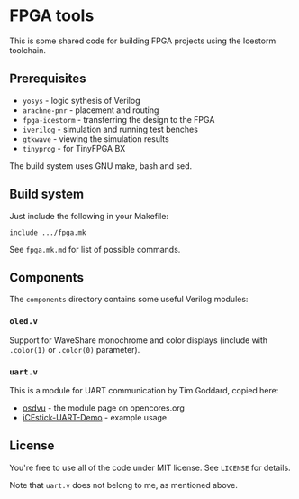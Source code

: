 # FPGA tools

This is some shared code for building FPGA projects using the Icestorm
toolchain.

## Prerequisites

- `yosys` - logic sythesis of Verilog
- `arachne-pnr` - placement and routing
- `fpga-icestorm` - transferring the design to the FPGA
- `iverilog` - simulation and running test benches
- `gtkwave` - viewing the simulation results
- `tinyprog` - for TinyFPGA BX

The build system uses GNU make, bash and sed.

## Build system

Just include the following in your Makefile:

    include .../fpga.mk

See `fpga.mk.md` for list of possible commands.

## Components

The `components` directory contains some useful Verilog modules:

### `oled.v`

Support for WaveShare monochrome and color displays (include with `.color(1)` or
`.color(0)` parameter).

### `uart.v`

This is a module for UART communication by Tim Goddard, copied here:

- [osdvu](https://opencores.org/project/osdvu) - the module page on opencores.org
- [iCEstick-UART-Demo](https://github.com/cyrozap/iCEstick-UART-Demo) - example usage

## License

You're free to use all of the code under MIT license. See `LICENSE` for
details.

Note that `uart.v` does not belong to me, as mentioned above.
